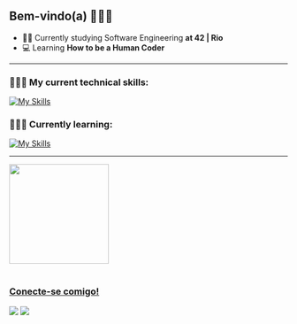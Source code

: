 ## Bem-vindo(a) 👋🏻😀

- 👨‍💻 Currently studying Software Engineering **at 42 | Rio**
- 💻 Learning **How to be a Human Coder**
<hr>
<h3 align="left">🧑🏻‍💻 My current technical skills:</h3>

[![My Skills](https://skillicons.dev/icons?i=bash,c,cpp,git,github,vim,vscode,docker&theme=light)](https://skillicons.dev)

<h3 align="left">🧑🏻‍🏫 Currently learning:</h3>

[![My Skills](https://skillicons.dev/icons?i=javascript,html,css,nodejs,react,python,mysql,postgres&theme=light)](https://skillicons.dev)

<hr>
 <div>
   <a href="https://github.com/amenesca">
   <img height="180em" src="https://github-readme-stats.vercel.app/api/top-langs/?username=amenesca&layout=compact&langs_count=6&theme=tokyonight"/>
</div>
 
<br>
 
### Conecte-se comigo! 
 
<div> 
  <a href = "mailto:drawcodex@gmail.com" target="_blank" rel="noopener noreferrer"><img src="https://img.shields.io/badge/-Gmail-%23333?style=for-the-badge&logo=gmail&logoColor=white"></a>
  <a href="https://www.linkedin.com/in/alanmenescalcaceres/" target="_blank" rel="noopener noreferrer"><img src="https://img.shields.io/badge/-LinkedIn-%230077B5?style=for-the-badge&logo=linkedin&logoColor=white"</a>
</div>
